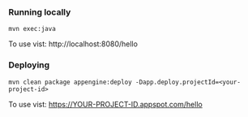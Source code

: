 
### Running locally

    mvn exec:java

To use vist: http://localhost:8080/hello

### Deploying

    mvn clean package appengine:deploy -Dapp.deploy.projectId=<your-project-id>

To use vist:  https://YOUR-PROJECT-ID.appspot.com/hello
